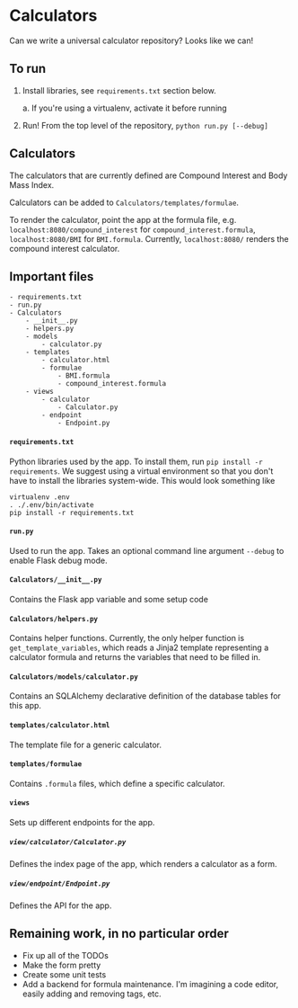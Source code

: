 # Calculators

Can we write a universal calculator repository? Looks like we can!

## To run

1. Install libraries, see `requirements.txt` section below.

    a. If you're using a virtualenv, activate it before running

2. Run! From the top level of the repository, `python run.py [--debug]`

## Calculators

The calculators that are currently defined are Compound Interest and Body Mass Index.

Calculators can be added to `Calculators/templates/formulae`.

To render the calculator, point the app at the formula file, e.g. `localhost:8080/compound_interest`
for `compound_interest.formula`, `localhost:8080/BMI` for `BMI.formula`. Currently, `localhost:8080/`
renders the compound interest calculator.

## Important files

    - requirements.txt
    - run.py
    - Calculators
        - __init__.py
        - helpers.py
        - models
            - calculator.py
        - templates
            - calculator.html
            - formulae
                - BMI.formula
                - compound_interest.formula
        - views
            - calculator
                - Calculator.py
            - endpoint
                - Endpoint.py

#### `requirements.txt`

Python libraries used by the app. To install them, run `pip install -r requirements`. We suggest
using a virtual environment so that you don't have to install the libraries system-wide. This would
look something like

    virtualenv .env
    . ./.env/bin/activate
    pip install -r requirements.txt

#### `run.py`

Used to run the app. Takes an optional command line argument `--debug` to enable Flask debug mode.

#### `Calculators/__init__.py`

Contains the Flask app variable and some setup code

#### `Calculators/helpers.py`

Contains helper functions. Currently, the only helper function is `get_template_variables`, which
reads a Jinja2 template representing a calculator formula and returns the variables that need to
be filled in.

#### `Calculators/models/calculator.py`

Contains an SQLAlchemy declarative definition of the database tables for this app.

#### `templates/calculator.html`

The template file for a generic calculator.

#### `templates/formulae`

Contains `.formula` files, which define a specific calculator.

#### `views`

Sets up different endpoints for the app.

##### `view/calculator/Calculator.py`

Defines the index page of the app, which renders a calculator as a form.

##### `view/endpoint/Endpoint.py`

Defines the API for the app.

## Remaining work, in no particular order

* Fix up all of the TODOs
* Make the form pretty
* Create some unit tests
* Add a backend for formula maintenance. I'm imagining a code editor, easily adding and removing tags, etc.
